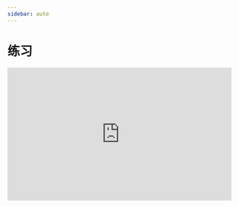 ```yaml
---
sidebar: auto
---
```


# 练习

<iframe height="300" style="width: 100%;" scrolling="no" title="Neumorphic Elements" src="https://codepen.io/pachverb/embed/YzxzoqK?default-tab=html%2Cresult" frameborder="no" loading="lazy" allowtransparency="true" allowfullscreen="true">
  See the Pen <a href="https://codepen.io/pachverb/pen/YzxzoqK">
  Neumorphic Elements</a> by new/bird (<a href="https://codepen.io/pachverb">@pachverb</a>)
  on <a href="https://codepen.io">CodePen</a>.
</iframe>
